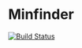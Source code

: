 # Minfinder

[![Build Status](https://travis-ci.org/Ken-B/Minfinder.jl.svg?branch=master)](https://travis-ci.org/Ken-B/Minfinder.jl)

